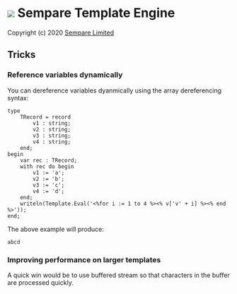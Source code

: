# ![](../images/sempare-logo-45px.png) Sempare Template Engine

Copyright (c) 2020 [Sempare Limited](http://www.sempare.ltd)

## Tricks

### Reference variables dynamically

You can dereference variables dyanmically using the array dereferencing syntax:
```
type
    TRecord = record
        v1 : string;
        v2 : string;
        v3 : string;
        v4 : string;
    end;
begin
    var rec : TRecord;
    with rec do begin
        v1 := 'a';
        v2 := 'b';
        v3 := 'c';
        v4 := 'd';
    end;
    writeln(Template.Eval('<%for i := 1 to 4 %><% v['v' + i] %><% end %>'));
end;
```
The above example will produce:
```
abcd
```
### Improving performance on larger templates

A quick win would be to use buffered stream so that characters in the buffer are processed quickly.
